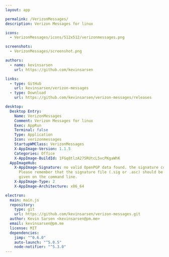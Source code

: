 ```yaml
---
layout: app

permalink: /VerizonMessages/
description: Verizon Messages for linux

icons:
  - VerizonMessages/icons/512x512/verizonmessages.png

screenshots:
  - VerizonMessages/screenshot.png

authors:
  - name: kevinsarsen
    url: https://github.com/kevinsarsen

links:
  - type: GitHub
    url: kevinsarsen/verizon-messages
  - type: Download
    url: https://github.com/kevinsarsen/verizon-messages/releases

desktop:
  Desktop Entry:
    Name: VerizonMessages
    Comment: Verizon Messages for linux
    Exec: AppRun
    Terminal: false
    Type: Application
    Icon: verizonmessages
    StartupWMClass: VerizonMessages
    X-AppImage-Version: 1.1.5
    Categories: Office
    X-AppImage-BuildId: 1FGq8tlzA27SRUtcL5vcPKgaWhK
  AppImageHub:
    X-AppImage-Signature: no valid OpenPGP data found. the signature could not be verified.
      Please remember that the signature file (.sig or .asc) should be the first file
      given on the command line.
    X-AppImage-Type: 2
    X-AppImage-Architecture: x86_64

electron:
  main: main.js
  repository:
    type: git
    url: https://github.com/kevinsarsen/verizon-messages.git
  author: Kevin Sarsen <kevinsarsen@pm.me>
  email: kevinsarsen@pm.me
  license: MIT
  dependencies:
    jimp: "^0.6.0"
    auto-launch: "^5.0.5"
    node-notifier: "^5.3.0"
---
```

